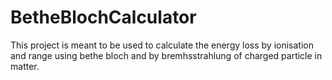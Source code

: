 # BetheBlochCalculator
This project is meant to be used to calculate the energy loss by ionisation and range using bethe bloch and by bremhsstrahlung of charged particle in matter.
